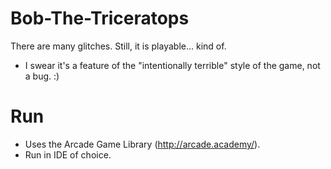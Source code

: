 # Bob-The-Triceratops
There are many glitches. Still, it is playable... kind of.
- I swear it's a feature of the "intentionally terrible" style of the game, not a bug. :)

# Run
- Uses the Arcade Game Library (http://arcade.academy/).
- Run in IDE of choice.
